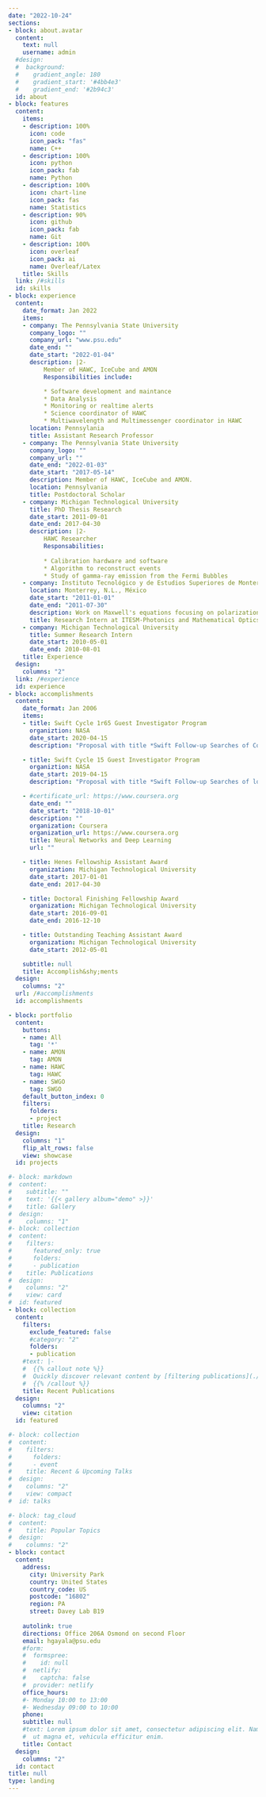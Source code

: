```yaml
---
date: "2022-10-24"
sections:
- block: about.avatar
  content:
    text: null
    username: admin
  #design:
  #  background: 
  #    gradient_angle: 180
  #    gradient_start: '#4bb4e3'
  #    gradient_end: '#2b94c3'
  id: about
- block: features
  content:
    items:
    - description: 100%
      icon: code
      icon_pack: "fas"
      name: C++
    - description: 100%
      icon: python
      icon_pack: fab
      name: Python
    - description: 100%
      icon: chart-line
      icon_pack: fas
      name: Statistics
    - description: 90%
      icon: github
      icon_pack: fab
      name: Git
    - description: 100%
      icon: overleaf
      icon_pack: ai
      name: Overleaf/Latex
    title: Skills
  link: /#skills
  id: skills
- block: experience
  content:
    date_format: Jan 2022
    items:
    - company: The Pennsylvania State University
      company_logo: ""
      company_url: "www.psu.edu"
      date_end: ""
      date_start: "2022-01-04"
      description: |2-
          Member of HAWC, IceCube and AMON
          Responsibilities include:

          * Software development and maintance
          * Data Analysis
          * Monitoring or realtime alerts
          * Science coordinator of HAWC
          * Multiwavelength and Multimessenger coordinator in HAWC
      location: Pennsylania
      title: Assistant Research Professor
    - company: The Pennsylvania State University
      company_logo: ""
      company_url: ""
      date_end: "2022-01-03"
      date_start: "2017-05-14"
      description: Member of HAWC, IceCube and AMON.
      location: Pennsylvania
      title: Postdoctoral Scholar
    - company: Michigan Technological University
      title: PhD Thesis Research
      date_start: 2011-09-01
      date_end: 2017-04-30
      description: |2- 
          HAWC Researcher
          Responsabilities:
          
          * Calibration hardware and software
          * Algorithm to reconstruct events
          * Study of gamma-ray emission from the Fermi Bubbles
    - company: Instituto Tecnológico y de Estudios Superiores de Monterrey
      location: Monterrey, N.L., México
      date_start: "2011-01-01"
      date_end: "2011-07-30"
      description: Work on Maxwell's equations focusing on polarization of light in birefrigence media.
      title: Research Intern at ITESM-Photonics and Mathematical Optics Group
    - company: Michigan Technological University
      title: Summer Research Intern
      date_start: 2010-05-01
      date_end: 2010-08-01
    title: Experience
  design:
    columns: "2"
  link: /#experience
  id: experience
- block: accomplishments
  content:
    date_format: Jan 2006
    items:
    - title: Swift Cycle 1r65 Guest Investigator Program
      organiztion: NASA
      date_start: 2020-04-15
      description: "Proposal with title *Swift Follow-up Searches of Coincidences from the Neutrino + Gamma-Ray Program*"

    - title: Swift Cycle 15 Guest Investigator Program
      organiztion: NASA
      date_start: 2019-04-15
      description: "Proposal with title *Swift Follow-up Searches of low false-alarm rate high-energy neutrino and gamma-ray coincidences*"

    - #certificate_url: https://www.coursera.org
      date_end: ""
      date_start: "2018-10-01"
      description: ""
      organization: Coursera
      organization_url: https://www.coursera.org
      title: Neural Networks and Deep Learning
      url: ""

    - title: Henes Fellowship Assistant Award
      organization: Michigan Technological University
      date_start: 2017-01-01
      date_end: 2017-04-30

    - title: Doctoral Finishing Fellowship Award
      organization: Michigan Technological University
      date_start: 2016-09-01
      date_end: 2016-12-10

    - title: Outstanding Teaching Assistant Award
      organization: Michigan Technological University
      date_start: 2012-05-01

    subtitle: null
    title: Accomplish&shy;ments
  design:
    columns: "2"
  url: /#accomplishments
  id: accomplishments

- block: portfolio
  content:
    buttons:
    - name: All
      tag: '*'
    - name: AMON
      tag: AMON
    - name: HAWC
      tag: HAWC
    - name: SWGO
      tag: SWGO
    default_button_index: 0
    filters:
      folders:
      - project
    title: Research
  design:
    columns: "1"
    flip_alt_rows: false
    view: showcase
  id: projects

#- block: markdown
#  content:
#    subtitle: ""
#    text: '{{< gallery album="demo" >}}'
#    title: Gallery
#  design:
#    columns: "1"
#- block: collection
#  content:
#    filters:
#      featured_only: true
#      folders:
#      - publication
#    title: Publications
#  design:
#    columns: "2"
#    view: card
#  id: featured
- block: collection
  content:
    filters:
      exclude_featured: false
      #category: "2"
      folders:
      - publication
    #text: |-
    #  {{% callout note %}}
    #  Quickly discover relevant content by [filtering publications](./publication/).
    #  {{% /callout %}}
    title: Recent Publications
  design:
    columns: "2"
    view: citation
  id: featured

#- block: collection
#  content:
#    filters:
#      folders:
#      - event
#    title: Recent & Upcoming Talks
#  design:
#    columns: "2"
#    view: compact
#  id: talks

#- block: tag_cloud
#  content:
#    title: Popular Topics
#  design:
#    columns: "2"
- block: contact
  content:
    address:
      city: University Park
      country: United States
      country_code: US
      postcode: "16802"
      region: PA
      street: Davey Lab B19
    
    autolink: true
    directions: Office 206A Osmond on second Floor 
    email: hgayala@psu.edu
    #form:
    #  formspree:
    #    id: null
    #  netlify:
    #    captcha: false
    #  provider: netlify
    office_hours:
    #- Monday 10:00 to 13:00
    #- Wednesday 09:00 to 10:00
    phone:  
    subtitle: null
    #text: Lorem ipsum dolor sit amet, consectetur adipiscing elit. Nam mi diam, venenatis
    #  ut magna et, vehicula efficitur enim.
    title: Contact
  design:
    columns: "2"
  id: contact
title: null
type: landing
---
```

